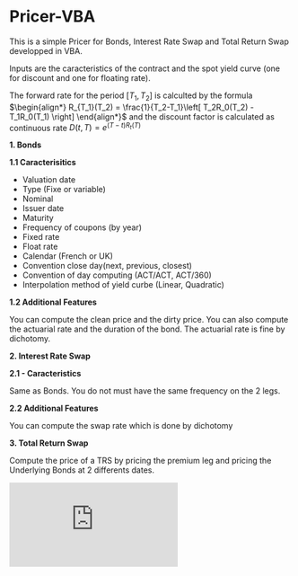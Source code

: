 # Pricer-VBA

This is a simple Pricer for Bonds, Interest Rate Swap and Total Return Swap developped in VBA.

Inputs are the caracteristics of the contract and the spot yield curve (one for discount and one for floating rate).

The forward rate for the period $[T_1,T_2]$ is calculted by the formula 
$\begin{align*} R_{T_1}(T_2) = \frac{1}{T_2-T_1}\left[ T_2R_0(T_2) - T_1R_0(T_1) \right] \end{align*}$ and the discount factor is calculated as continuous rate $D(t,T)=e^{(T-t)R_t(T)}$

**1. Bonds**

**1.1 Caracterisitics**

- Valuation date
- Type (Fixe or variable)
- Nominal
- Issuer date
- Maturity
- Frequency of coupons (by year)
- Fixed rate
- Float rate
- Calendar (French or UK)
- Convention close day(next, previous, closest)
- Convention of day computing (ACT/ACT, ACT/360)
- Interpolation method of yield curbe (Linear, Quadratic)

**1.2 Additional Features**

You can compute the clean price and the dirty price. You can also compute the actuarial rate and the duration of the bond. The actuarial rate is fine by dichotomy.

**2. Interest Rate Swap**

**2.1 - Caracteristics**

Same as Bonds. You do not must have the same frequency on the 2 legs.

**2.2 Additional Features**

You can compute the swap rate which is done by dichotomy

**3. Total Return Swap**

Compute the price of a TRS by pricing the premium leg and pricing the Underlying Bonds at 2 differents dates.

![alt text](https://github.com/aalp75/Pricer-VBA/blob/main/Example.pdf)

